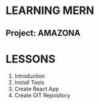 # LEARNING MERN

## Project: AMAZONA

# LESSONS

1. Introduction
2. Install Tools
3. Create React App
4. Create GIT Repository
